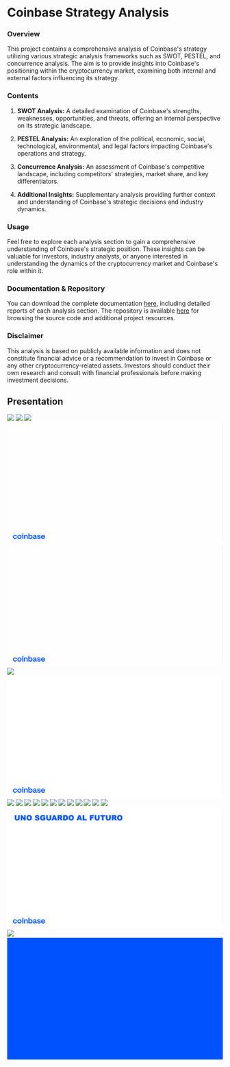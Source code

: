# Coinbase Strategy Analysis
### Overview
This project contains a comprehensive analysis of Coinbase's strategy utilizing various strategic analysis frameworks such as SWOT, PESTEL, and concurrence analysis. The aim is to provide insights into Coinbase's positioning within the cryptocurrency market, examining both internal and external factors influencing its strategy.

### Contents
1. <b>SWOT Analysis:</b> A detailed examination of Coinbase's strengths, weaknesses, opportunities, and threats, offering an internal perspective on its strategic landscape.

2. <b>PESTEL Analysis:</b> An exploration of the political, economic, social, technological, environmental, and legal factors impacting Coinbase's operations and strategy.

3. <b>Concurrence Analysis:</b> An assessment of Coinbase's competitive landscape, including competitors' strategies, market share, and key differentiators.

4. <b>Additional Insights:</b> Supplementary analysis providing further context and understanding of Coinbase's strategic decisions and industry dynamics.

### Usage
Feel free to explore each analysis section to gain a comprehensive understanding of Coinbase's strategic position. These insights can be valuable for investors, industry analysts, or anyone interested in understanding the dynamics of the cryptocurrency market and Coinbase's role within it.

### Documentation & Repository
You can download the complete documentation <a href="documentation.pdf">here</a>, including detailed reports of each analysis section. The repository is available <a href="https://github.com/ngljcb/project_17140_coinbase">here</a> for browsing the source code and additional project resources.

### Disclaimer
This analysis is based on publicly available information and does not constitute financial advice or a recommendation to invest in Coinbase or any other cryptocurrency-related assets. Investors should conduct their own research and consult with financial professionals before making investment decisions.

## Presentation

<a href="#"><img src="./assets/coinbase_01.gif"></a>
<a href="#"><img src="./assets/coinbase_02.gif"></a>
<a href="#"><img src="./assets/coinbase_03.gif"></a>
<a href="#"><img src="./assets/coinbase_04.gif"></a>
<a href="#"><img src="./assets/coinbase_05.gif"></a>
<a href="#"><img src="./assets/coinbase_06.gif"></a>
<a href="#"><img src="./assets/coinbase_07.gif"></a>
<a href="#"><img src="./assets/coinbase_08.gif"></a>
<a href="#"><img src="./assets/coinbase_09.gif"></a>
<a href="#"><img src="./assets/coinbase_10_1.gif"></a>
<a href="#"><img src="./assets/coinbase_10_2.gif"></a>
<a href="#"><img src="./assets/coinbase_10_3.gif"></a>
<a href="#"><img src="./assets/coinbase_10_4.gif"></a>
<a href="#"><img src="./assets/coinbase_10_5.gif"></a>
<a href="#"><img src="./assets/coinbase_11_1.gif"></a>
<a href="#"><img src="./assets/coinbase_11_2.gif"></a>
<a href="#"><img src="./assets/coinbase_11_3.gif"></a>
<a href="#"><img src="./assets/coinbase_11_4.gif"></a>
<a href="#"><img src="./assets/coinbase_12.gif"></a>
<a href="#"><img src="./assets/coinbase_13.gif"></a>
<a href="#"><img src="./assets/coinbase_14.gif"></a>
<a href="#"><img src="./assets/coinbase_15.gif"></a>
